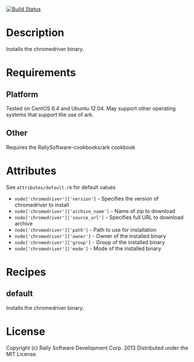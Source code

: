 [![Build Status](https://travis-ci.org/RallySoftware-cookbooks/chromedriver.png?branch=master)](https://travis-ci.org/RallySoftware-cookbooks/chromedriver)

Description
===========
Installs the chromedriver binary.

Requirements
============

Platform
--------
Tested on CentOS 6.4 and Ubuntu 12.04.  May support other operating systems that support the use of ark.

Other
-----

Requires the RallySoftware-cookbooks/ark cookbook

Attributes
==========
See `attributes/default.rb` for default values

* `node['chromedriver']['version']` - Specifies the version of chromedriver to install
* `node['chromedriver']['archive_name']` - Name of zip to download
* `node['chromedriver']['source_url']` - Specifies full URL to download archive
* `node['chromedriver']['path']` - Path to use for installation
* `node['chromedriver']['owner']` - Owner of the installed binary
* `node['chromedriver']['group']` - Group of the installed binary
* `node['chromedriver']['mode']` - Mode of the installed binary

Recipes
=======

default
-------

Installs the chromedriver binary.

License
=======

Copyright (c) Rally Software Development Corp. 2013
Distributed under the MIT License.

